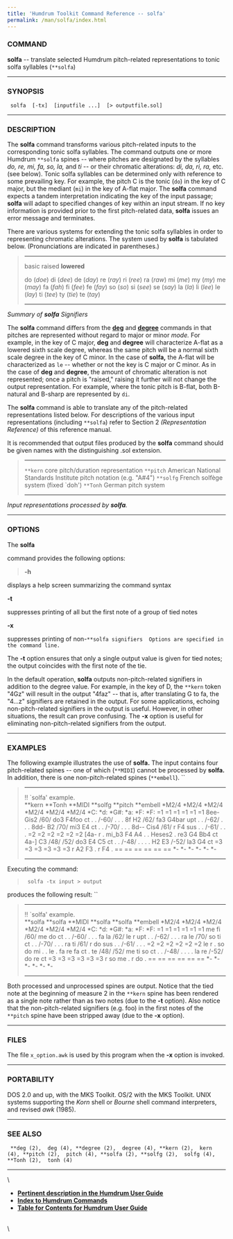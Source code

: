 ```yaml
---
title: 'Humdrum Toolkit Command Reference -- solfa'
permalink: /man/solfa/index.html
---
```


### COMMAND

**solfa** -- translate selected Humdrum pitch-related representations
to tonic solfa syllables (`**solfa`)

------------------------------------------------------------------------

### SYNOPSIS

` solfa  [-tx]  [inputfile ...]  [> outputfile.sol]`

------------------------------------------------------------------------

### DESCRIPTION

The **solfa** command transforms various pitch-related inputs to the
corresponding tonic solfa syllables. The command outputs one or more
Humdrum `**solfa` spines \-- where pitches are designated by the
syllables *do, re, mi, fa, so, la,* and *ti* \-- or their chromatic
alterations: *di, da, ri, ra,* etc. (see below). Tonic solfa syllables
can be determined only with reference to some prevailing key. For
example, the pitch C is the tonic (`do`) in the key of C major, but the
mediant (`mi`) in the key of A-flat major. The **solfa** command expects
a tandem interpretation indicating the key of the input passage;
**solfa** will adapt to specified changes of key within an input stream.
If no key information is provided prior to the first pitch-related data,
**solfa** issues an error message and terminates.

There are various systems for extending the tonic solfa syllables in
order to representing chromatic alterations. The system used by
**solfa** is tabulated below. (Pronunciations are indicated in
parentheses.)

>   ------------ ------------ -------------
>   basic        raised       **lowered**
>                             
>   do (*doe*)   di (*dee*)   de (*day*)
>   re (*ray*)   ri (*ree*)   ra (*raw*)
>   mi (*me*)    my (*my*)    me (*may*)
>   fa (*fah*)   fi (*fee*)   fe (*fay*)
>   so (*so*)    si (*see*)   se (*say*)
>   la (*la*)    li (*lee*)   le (*lay*)
>   ti (*tee*)   ty (*tie*)   te (*tay*)
>   ------------ ------------ -------------
>
*Summary of **solfa** Signifiers*

The **solfa** command differs from the [**deg**](deg.html) and
[**degree**](degree.html) commands in that pitches are represented
without regard to major or minor *mode.* For example, in the key of C
major, **deg** and **degree** will characterize A-flat as a lowered
sixth scale degree, whereas the same pitch will be a normal sixth scale
degree in the key of C minor. In the case of **solfa,** the A-flat will
be characterized as `le` \-- whether or not the key is C major or C
minor. As in the case of **deg** and **degree**, the amount of chromatic
alteration is not represented; once a pitch is \"raised,\" raising it
further will not change the output representation. For example, where
the tonic pitch is B-flat, both B-natural and B-sharp are represented by
`di`.

The **solfa** command is able to translate any of the pitch-related
representations listed below. For descriptions of the various input
representations (including `**solfa`) refer to Section 2
*(Representation Reference)* of this reference manual.

It is recommended that output files produced by the **solfa** command
should be given names with the distinguishing .sol extension.

>   ----------- ----------------------------------------------------------------------
>   `**kern`    core pitch/duration representation
>   `**pitch`   American National Standards Institute pitch notation (e.g. \"A\#4\")
>   `**solfg`   French solfège system (fixed \`doh\')
>   `**Tonh`    German pitch system
>   ----------- ----------------------------------------------------------------------
>
*Input representations processed by **solfa**.*

------------------------------------------------------------------------

### OPTIONS

The **solfa**

command provides the following options:

> **-h**

displays a help screen summarizing the command syntax

**-t**

suppresses printing of all but the first note of a group of tied notes

**-x**

suppresses printing of
non-`**solfa signifiers  Options are specified in the command line. `

The **-t** option ensures that only a single output value is given for
tied notes; the output coincides with the first note of the tie.

In the default operation, **solfa** outputs non-pitch-related signifiers
in addition to the degree value. For example, in the key of D, the
`**kern` token \"4Gz\" will result in the output \"4faz\" \-- that is,
after translating G to fa, the \"4\...z\" signifiers are retained in the
output. For some applications, echoing non-pitch-related signifiers in
the output is useful. However, in other situations, the result can prove
confusing. The **-x** option is useful for eliminating non-pitch-related
signifiers from the output.

------------------------------------------------------------------------

### EXAMPLES

The following example illustrates the use of **solfa.** The input
contains four pitch-related spines \-- one of which (`**MIDI`) cannot be
processed by **solfa.** In addition, there is one non-pitch-related
spines (`**embell`). ``

>   ----------------------- ---------- ----------- ----------- ----------- ------------
>   !! \`solfa\' example.                                                  
>   \*\*kern                \*\*Tonh   \*\*MIDI    \*\*solfg   \*\*pitch   \*\*embell
>   \*M2/4                  \*M2/4     \*M2/4      \*M2/4      \*M2/4      \*M2/4
>   \*C:                    \*d:       \*G\#:      \*a:        \*F:        \*F:
>   =1                      =1         =1          =1          =1          =1
>   8ee-                    Gis2       /60/        do3         F4foo       ct
>   .                       .          /-60/       .           .           .
>   8f                      H2         /62/        fa3         G4bar       upt
>   .                       .          /-62/       .           .           .
>   8dd-                    B2         /70/        mi3         E4          ct
>   .                       .          /-70/       .           .           .
>   8d\--                   Cis4       /61/        r           F4          sus
>   .                       .          /-61/       .           .           .
>   =2                      =2         =2          =2          =2          =2
>   \[4a-                   r          .           mi\_b3      F4 A4       .
>   .                       Heses2     .           re3         G4 Bb4      ct
>   4a-\]                   C3         /48/ /52/   do3         E4 C5       ct
>   .                       .          /-48/       .           .           .
>   .                       H2 E3      /-52/       la3         G4          ct
>   =3                      =3         =3          =3          =3          =3
>   r                       A2 F3      .           r           F4          .
>   ==                      ==         ==          ==          ==          ==
>   \*-                     \*-        \*-         \*-         \*-         \*-
>   ----------------------- ---------- ----------- ----------- ----------- ------------
>
Executing the command:

> ` solfa -tx input > output`

produces the following result: ``

>   ----------------------- ----------- ----------- ----------- ----------- ------------
>   !! \`solfa\' example.                                                   
>   \*\*solfa               \*\*solfa   \*\*MIDI    \*\*solfa   \*\*solfa   \*\*embell
>   \*M2/4                  \*M2/4      \*M2/4      \*M2/4      \*M2/4      \*M2/4
>   \*C:                    \*d:        \*G\#:      \*a:        \*F:        \*F:
>   =1                      =1          =1          =1          =1          =1
>   me                      fi          /60/        me          do          ct
>   .                       .           /-60/       .           .           .
>   fa                      la          /62/        le          r           upt
>   .                       .           /-62/       .           .           .
>   ra                      le          /70/        so          ti          ct
>   .                       .           /-70/       .           .           .
>   ra                      ti          /61/        r           do          sus
>   .                       .           /-61/       .           .           .
>   =2                      =2          =2          =2          =2          =2
>   le                      r           .           so          do mi       .
>   .                       le          .           fa          re fa       ct
>   .                       te          /48/ /52/   me          ti so       ct
>   .                       .           /-48/       .           .           .
>   .                       la re       /-52/       do          re          ct
>   =3                      =3          =3          =3          =3          =3
>   r                       so me       .           r           do          .
>   ==                      ==          ==          ==          ==          ==
>   \*-                     \*-         \*-         \*-         \*-         \*-
>   ----------------------- ----------- ----------- ----------- ----------- ------------
>
Both processed and unprocessed spines are output. Notice that the tied
note at the beginning of measure 2 in the `**kern` spine has been
rendered as a single note rather than as two notes (due to the **-t**
option). Also notice that the non-pitch-related signifiers (e.g. foo) in
the first notes of the `**pitch` spine have been stripped away (due to
the **-x** option).

------------------------------------------------------------------------

### FILES

The file `x_option.awk` is used by this program when the **-x** option
is invoked.

------------------------------------------------------------------------

### PORTABILITY

DOS 2.0 and up, with the MKS Toolkit. OS/2 with the MKS Toolkit. UNIX
systems supporting the *Korn* shell or *Bourne* shell command
interpreters, and revised *awk* (1985).

------------------------------------------------------------------------

### SEE ALSO

` **deg (2),  deg (4), **degree (2),  degree (4), **kern (2),  kern (4), **pitch (2),  pitch (4), **solfa (2), **solfg (2),  solfg (4), **Tonh (2),  tonh (4)`

------------------------------------------------------------------------

\

-   [**Pertinent description in the Humdrum User
    Guide**](../guide04.html#Scale_Degree)
-   [**Index to Humdrum Commands**](../commands.toc.html)
-   [**Table for Contents for Humdrum User Guide**](../guide.toc.html)

\
\
